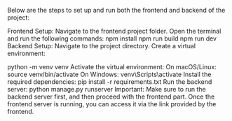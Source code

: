 
Below are the steps to set up and run both the frontend and backend of the project:

Frontend Setup:
Navigate to the frontend project folder.
Open the terminal and run the following commands:
npm install
npm run build
npm run dev
Backend Setup:
Navigate to the project directory.
Create a virtual environment:

python -m venv venv
Activate the virtual environment:
On macOS/Linux: source venv/bin/activate
On Windows: venv\Scripts\activate
Install the required dependencies: pip install -r requirements.txt
Run the backend server: python manage.py runserver
Important: Make sure to run the backend server first, and then proceed with the frontend part. Once the frontend server is running, you can access it via the link provided by the frontend.
